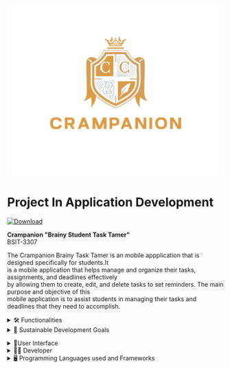 ![UI Image 1](Icon/splash_image.png)
# Project In Application Development
[![Download](https://img.shields.io/badge/Download-Repository-brightgreen)](https://github.com/LunaAndrei/CRAMPANION_PROJEC/archive/refs/heads/main.zip)

**Crampanion "Brainy Student Task Tamer"**  
BSIT-3307


  The Crampanion Brainy Task Tamer is an mobile appplication that is designed specifically for students.It<br> 
  is a mobile application that helps manage and organize their tasks, assignments, and deadlines effectively<br>
  by allowing them to create, edit, and delete tasks to set reminders. The main purpose and objective of this<br>
  mobile application is to assist students in managing their tasks and deadlines that they need to accomplish.

  <details><summary>🛠️ Functionalities</summary>

&nbsp;&nbsp;&nbsp;&nbsp;&nbsp;&nbsp; ![Add Button](https://img.shields.io/badge/Add-+-green) Create and Add a Student Task<br>
 &nbsp;&nbsp;&nbsp;&nbsp;&nbsp;&nbsp;[![Edit Icon](https://img.shields.io/badge/Edit-✏️-blueviolet)](link_to_your_edit_action) Edit a Student Task<br>
 &nbsp;&nbsp;&nbsp;&nbsp;&nbsp;&nbsp;![Read Icon](https://img.shields.io/badge/Read-📖-blue) Read or View the Student Task<br>
 &nbsp;&nbsp;&nbsp;&nbsp;&nbsp;&nbsp;![Delete Icon](https://img.shields.io/badge/Delete-🗑️-red)Delete a Student Task 

</details>
<details>
  <summary>🎯 Sustainable Development Goals</summary>
  
  ### Goal 4 (SDG 4): Quality Education. 
  
  The Crampanion app for managing student tasks can be aligned with Sustainable Development Goal 4 (SDG 4): Quality Education. SDG 4 aims to ensure inclusive and equitable quality education and promote lifelong learning opportunities for all.
  
  By helping students manage their tasks effectively, the Crampanion app contributes to improving educational outcomes, reducing stress, and enhancing time management skills, all of which support the broader goals of quality education.</details>
<details>
  <summary>📱User Interface</summary>

  ## Splash Screen
&nbsp;&nbsp;&nbsp;&nbsp;&nbsp;&nbsp;&nbsp;&nbsp;&nbsp;&nbsp;&nbsp;&nbsp;&nbsp;&nbsp;&nbsp;&nbsp;&nbsp;&nbsp;&nbsp;&nbsp;&nbsp;&nbsp;&nbsp;&nbsp;&nbsp;&nbsp;&nbsp;&nbsp;&nbsp;&nbsp;&nbsp;&nbsp;&nbsp;&nbsp;&nbsp;&nbsp;&nbsp;&nbsp;&nbsp;&nbsp;&nbsp;&nbsp;&nbsp;&nbsp;&nbsp;&nbsp;&nbsp;&nbsp;&nbsp;&nbsp;&nbsp;&nbsp;&nbsp;<img src="UI/SplashscreenUI.jpg" alt="Splashscreen" width="500" height="700">

  ##  User Guide Dialog
  &nbsp;<img src="UI/Dialogaftersplash.jpg" alt="Userdialogguide" width="500" height="700"> <img src="UI/UserGuide.jpg" alt="Userdialogguide" width="500" height="700">
  &nbsp;&nbsp;&nbsp;*This is the user guide Dialog for the new user of the crampanion app*

   ## Task Screen
&nbsp;&nbsp;&nbsp;&nbsp;&nbsp;&nbsp;&nbsp;&nbsp;&nbsp;&nbsp;&nbsp;&nbsp;&nbsp;&nbsp;&nbsp;&nbsp;&nbsp;&nbsp;&nbsp;&nbsp;&nbsp;&nbsp;&nbsp;&nbsp;&nbsp;&nbsp;&nbsp;&nbsp;&nbsp;&nbsp;&nbsp;&nbsp;&nbsp;&nbsp;&nbsp;&nbsp;&nbsp;&nbsp;&nbsp;&nbsp;&nbsp;&nbsp;&nbsp;&nbsp;&nbsp;&nbsp;&nbsp;&nbsp;&nbsp;&nbsp;&nbsp;&nbsp;&nbsp;<img src="UI/Ui_11.jpg" alt="taskscreen" width="500" height="700">

&nbsp;&nbsp;&nbsp;&nbsp;&nbsp;&nbsp;&nbsp;&nbsp;&nbsp;&nbsp;&nbsp;&nbsp;&nbsp;&nbsp;&nbsp;&nbsp;&nbsp;&nbsp;*In this UI, you will see the subject of the task, the submission date, and the remaining days before the deadline.*

   ## Task Screen Tab
&nbsp;<img src="UI/All tasktab.jpg" alt="all tasktab" width="500" height="700"> <img src="UI/taskscreenUI.jpg" alt="Due Soon" width="500" height="700">
&nbsp;&nbsp;&nbsp;*The Task Screen has two tabs. The first tab is the 'All Tasks' tab, which displays tasks with deadlines that are two or more days away. In this tab, tasks are highlighted in green to indicate that the deadline is in the future. The second tab is the 'Due Soon' tab. This tab shows tasks that are either one day before the deadline or within 24 hours of it. You will also see that the text blinks red if the task's deadline is today.*
  ## UI for Adding a task Details
&nbsp;<img src="UI/AddtaskUI.jpg" alt="Taskdialog" width="500" height="700"> <img src="UI/Screenshot_2024-07-22-16-39-27-236_com.example.projectinappdev.jpg" alt="Selectingdate" width="500" height="700">
&nbsp;&nbsp;&nbsp;*In this dialog there is an input type where you can enter or add the details of your task you can also select a submission date for your task*
   ## Task Details
&nbsp;<img src="UI/Taskdetails UI.jpg" alt="tasksdetails" width="500" height="700"> <img src="UI/Adding a details and time.jpg" alt="tasksdetails" width="500" height="700">

&nbsp;&nbsp;&nbsp;*In this UI you will see the details of your task that you have added inlcuding also the date you can also add edit and delete the details of your &nbsp;task*
</details>


<details><summary>👩‍💻 Developer</summary>  
  &nbsp;&nbsp;&nbsp;&nbsp;&nbsp;&nbsp;&nbsp;&nbsp;&nbsp;&nbsp;&nbsp;&nbsp;&nbsp;&nbsp;&nbsp;&nbsp;&nbsp;&nbsp;&nbsp;<img src="Devpic/Devpic 3.jpg" alt="Dev Pic" width="200" height="200">
   <h5>&nbsp;&nbsp;&nbsp;&nbsp;&nbsp;&nbsp;&nbsp;&nbsp;&nbsp;&nbsp;&nbsp;&nbsp;&nbsp;&nbsp;&nbsp;&nbsp;&nbsp;&nbsp;&nbsp;&nbsp;&nbsp;&nbsp;&nbsp;&nbsp;&nbsp;&nbsp;&nbsp;&nbsp;&nbsp;&nbsp;Hawak Carl Jonel V. </h5>
<a href="" target="_blank"><img src="https://img.shields.io/badge/LinkedIn-%230077B5.svg?&style=flat-square&logo=linkedin&logoColor=white" alt="LinkedIn"></a>
      <a href="https://www.facebook.com/jonel.hawak" target="_blank"><img src="https://img.shields.io/badge/Facebook-%231877F2.svg?&style=flat-square&logo=facebook&logoColor=white" alt="Facebook"></a>
        <a href="https://l.facebook.com/l.php?u=https%3A%2F%2Fwww.instagram.com%2Fcarljon3l_%3Figsh%3DMXdpOTkyZjZrNHNzdA%253D%253D%26fbclid%3DIwZXh0bgNhZW0CMTAAAR1BQDfrt9XrPQCPuK_-xw-JGf-KIbtyt8J14SEI_g8Vj5okiUTRFrZu28I_aem_wt8RC0ZlQUgaCXUIIC8Dpg&h=AT2PxycAyy6OhVZOP1UJWmlAqQfTJO3ZWGwC11iJ0snbylLKGOcOgKa6_YgeR-BjzmD7VVZ8oqluGna4nAiUkwc2L6wVkmsd1jObbIwXo2f_vKCjWnzYeOTDOwX8C58z_KNJNg" target="_blank">
          <img src="https://img.shields.io/badge/Instagram-%23E4405F.svg?&style=flat-square&logo=instagram&logoColor=white" alt="Instagram"></a>
    <img alt="GitHub" src="https://img.shields.io/badge/dynamic/json?logo=github&label=GitHub+Followers&labelColor=282c34&color=181717&query=%24.data.totalSubs&url=https%3A%2F%2Fapi.spencerwoo.com%2Fsubstats%2F%3Fsource%3Dgithub%26queryKey%3Dmadushadhanushka&longCache=true"/>
 
&nbsp;&nbsp;&nbsp;&nbsp;&nbsp;&nbsp;&nbsp;&nbsp;&nbsp;&nbsp;&nbsp;&nbsp;&nbsp;&nbsp;&nbsp;&nbsp;&nbsp;&nbsp;&nbsp;<img src="Devpic/devpic1.jpg" alt="Dev Pic" width="200" height="200">
  <h5>&nbsp;&nbsp;&nbsp;&nbsp;&nbsp;&nbsp;&nbsp;&nbsp;&nbsp;&nbsp;&nbsp;&nbsp;&nbsp;&nbsp;&nbsp;&nbsp;&nbsp;&nbsp;&nbsp;&nbsp;&nbsp;&nbsp;&nbsp;&nbsp;&nbsp;&nbsp;Lagunsing John Carlo M. </h5>
        <a href="https://l.facebook.com/l.php?u=https%3A%2F%2Fwww.instagram.com%2Fcacarkot%3Figsh%3DcHludnM1dDNmNTV3%26fbclid%3DIwZXh0bgNhZW0CMTAAAR0lRew2tnAr-BGtNegZOe8mPJgznwfbqt8n6C-U7-gj_tBfk_tym-nFo38_aem_2dvIkJTMDSTk5p5HoiDK8w&h=AT1AgpVX1VQfitTeF4fTOXYmOfCRIbZCev_aGYSqQHwsho4G1cjYoni2qt2yb9oaU4SPmyTH8NYdxyucPJpGtXu1Stt9yPufj85bmpfltZxVRlTbA4637Bh6xw7-kIkkHTlBcw" target="_blank"><img src="https://img.shields.io/badge/LinkedIn-%230077B5.svg?&style=flat-square&logo=linkedin&logoColor=white" alt="LinkedIn"></a>
      <a href="https://www.facebook.com/c.lagunsing" target="_blank"><img src="https://img.shields.io/badge/Facebook-%231877F2.svg?&style=flat-square&logo=facebook&logoColor=white" alt="Facebook"></a>
        <a href="https://l.facebook.com/l.php?u=https%3A%2F%2Fwww.instagram.com%2Fcacarkot%3Figsh%3DcHludnM1dDNmNTV3%26fbclid%3DIwZXh0bgNhZW0CMTAAAR0lRew2tnAr-BGtNegZOe8mPJgznwfbqt8n6C-U7-gj_tBfk_tym-nFo38_aem_2dvIkJTMDSTk5p5HoiDK8w&h=AT1AgpVX1VQfitTeF4fTOXYmOfCRIbZCev_aGYSqQHwsho4G1cjYoni2qt2yb9oaU4SPmyTH8NYdxyucPJpGtXu1Stt9yPufj85bmpfltZxVRlTbA4637Bh6xw7-kIkkHTlBcw" target="_blank">
          <img src="https://img.shields.io/badge/Instagram-%23E4405F.svg?&style=flat-square&logo=instagram&logoColor=white" alt="Instagram"></a>
  <img alt="GitHub" src="https://img.shields.io/badge/dynamic/json?logo=github&label=GitHub+Followers&labelColor=282c34&color=181717&query=%24.data.totalSubs&url=https%3A%2F%2Fapi.spencerwoo.com%2Fsubstats%2F%3Fsource%3Dgithub%26queryKey%3Dmadushadhanushka&longCache=true"/>

&nbsp;&nbsp;&nbsp;&nbsp;&nbsp;&nbsp;&nbsp;&nbsp;&nbsp;&nbsp;&nbsp;&nbsp;&nbsp;&nbsp;&nbsp;&nbsp;&nbsp;&nbsp;&nbsp;<img src="Devpic/Devpic 2.jpg" alt="Dev Pic" width="200" height="200">    <h5>&nbsp;&nbsp;&nbsp;&nbsp;&nbsp;&nbsp;&nbsp;&nbsp;&nbsp;&nbsp;&nbsp;&nbsp;&nbsp;&nbsp;&nbsp;&nbsp;&nbsp;&nbsp;&nbsp;&nbsp;&nbsp;&nbsp;&nbsp;&nbsp;&nbsp;&nbsp;&nbsp;&nbsp;&nbsp;&nbsp;&nbsp;&nbsp;&nbsp;&nbsp;Luna Andrei B.</h5>
       <a href="" target="_blank"><img src="https://img.shields.io/badge/LinkedIn-%230077B5.svg?&style=flat-square&logo=linkedin&logoColor=white" alt="LinkedIn"></a>
      <a href="https://www.facebook.com/andrei.luna.980" target="_blank"><img src="https://img.shields.io/badge/Facebook-%231877F2.svg?&style=flat-square&logo=facebook&logoColor=white" alt="Facebook"></a>
        <a href="https://l.facebook.com/l.php?u=https%3A%2F%2Fwww.instagram.com%2Fdreidredr%3Figsh%3Db2J1ODYyOHlnMjFr%26fbclid%3DIwZXh0bgNhZW0CMTAAAR08BQaQREtFT9OlbOGxAsay5LGsKVL16sSaAiPoFCTy1nEodyVVNnYgBjc_aem_w5BXcUEPQ72ntKGTj-ACzw&h=AT1AgpVX1VQfitTeF4fTOXYmOfCRIbZCev_aGYSqQHwsho4G1cjYoni2qt2yb9oaU4SPmyTH8NYdxyucPJpGtXu1Stt9yPufj85bmpfltZxVRlTbA4637Bh6xw7-kIkkHTlBcw" target="_blank">
          <img src="https://img.shields.io/badge/Instagram-%23E4405F.svg?&style=flat-square&logo=instagram&logoColor=white" alt="Instagram"></a>
  <img alt="GitHub" src="https://img.shields.io/badge/dynamic/json?logo=github&label=GitHub+Followers&labelColor=282c34&color=181717&query=%24.data.totalSubs&url=https%3A%2F%2Fapi.spencerwoo.com%2Fsubstats%2F%3Fsource%3Dgithub%26queryKey%3Dmadushadhanushka&longCache=true"/> 
</details>

<details><summary> 🖥️ Programming Languages used and Frameworks</summary><br>
&nbsp;&nbsp;&nbsp;&nbsp;&nbsp;&nbsp;&nbsp;&nbsp;&nbsp;&nbsp;&nbsp;&nbsp;&nbsp;&nbsp;&nbsp;&nbsp;&nbsp;&nbsp;&nbsp;&nbsp;<img src="https://img.shields.io/badge/Flutter-02569B?style=for-the-badge&logo=flutter&logoColor=white" alt="Flutter" />
&nbsp;&nbsp;<img src="https://img.shields.io/badge/Dart-0175C2?style=for-the-badge&logo=dart&logoColor=white" alt="Dart" />
</details>


